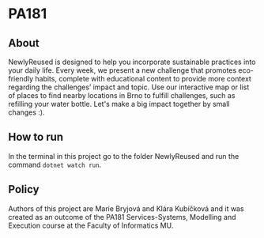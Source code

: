 # PA181

## About
NewlyReused is designed to help you incorporate sustainable practices into your daily life. Every week, we
            present a new challenge that promotes eco-friendly habits, complete with educational content to provide more
            context regarding the challenges’ impact and topic. Use our interactive map or list of places to find nearby
            locations in Brno to fulfill challenges, such as refilling your water bottle. Let's make a big impact
            together by small changes :).

## How to run
In the terminal in this project go to the folder NewlyReused and run the command `dotnet watch run`.

## Policy
Authors of this project are Marie Bryjová and Klára Kubíčková and it was created as an outcome of the PA181 Services-Systems, Modelling and Execution course at the Faculty of Informatics MU.
